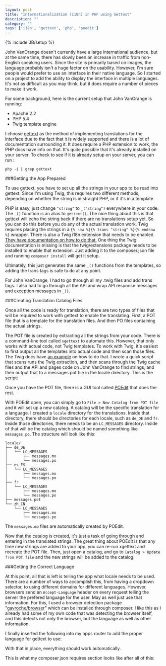 ```yaml
---
layout: post
title: "Internationalization (i18n) in PHP using Gettext"
description: ""
category: ""
tags: ['i18n', 'gettext', 'php', 'poedit']
---
```

{% include JB/setup %}

John VanOrange doesn't currently have a large international audience, but at the same time, there has slowly been an increase in traffic from non-English speaking users. Since the site is primarily based on images, the language probably isn't a huge factor on the usability. However, I'm sure people would prefer to use an interface in their native language.  So I started on a project to add the ability to display the interface in multiple languages.  It's not as difficult as you may think, but it does require a number of pieces to make it work.

For some background, here is the current setup that John VanOrange is running:

* Apache 2.2
* PHP 5.4
* Twig template engine

I choose <a href='http://php.net/gettext'>gettext</a> as the method of implementing translations for the interface due to the fact that it is widely supported and there is a lot of documentation surrounding it. It does require a PHP extension to work, the PHP docs have info on that. It's quite possible that it's already installed on your server.  To check to see if it is already setup on your server, you can run :

    php -i | grep gettext

###Getting the App Prepared

To use gettext, you have to set up all the strings in your app to be read into gettext. Since I'm using Twig, this requires two different methods, depending on whether the string is in straight PHP, or if it's in a template.

PHP is easy, just change `"string"` to `_("string")` everywhere in your code. 
The `_()` function is an alias to `gettext()`.  The nice thing about this is that gettext will echo the string back if there are no translations setup yet.  So you can do this before you do any of the actual translation work.
Twig requires placing the strings in a `{% raw %}{% trans "string" %}{% endraw %}` wrapper. There is also a Twig i18n extension that needs to be enabled. <a href='http://twig.sensiolabs.org/doc/extensions/i18n.html'>They have documentation on how to do that.</a>  One thing the Twig documentation is missing is that the twig/extensions package needs to be installed to enable that extension.  Just adding it to the composer.json file and running `composer install` will get it setup.

Ultimately, this just generates the same `_()` functions from the templates, so adding the trans tags is safe to do at any point.

For John VanOrange, I had to go through all my .twig files and add trans tags. I also had to go through all the API and wrap API response messages and exception messages in `_()`.

###Creating Translation Catalog Files

Once all the code is ready for translation, there are two types of files that will be required to work with gettext to enable the translating.  First, a POT file that is a template for the translation files.  And then PO files containing the actual strings.

The POT file is created by extracting all the strings from your code.  There is a command-line tool called `xgettext` to automate this. However, that only works with actual code, not Twig templates.  To work with Twig, it's easiest to first output all the templates into actual code and then scan those files.  The Twig docs have <a href='http://twig.sensiolabs.org/doc/extensions/i18n.html#extracting-template-strings'>an example</a> on how to do that.
I wrote a quick script that scans runs the Twig extraction, and then scans through the Twig cache files and the API and pages code on John VanOrange to find strings, and then output that to a messages.pot file in the locale directory.  This is the script:

<script src="https://gist.github.com/cbulock/7952487.js"> </script>

Once you have the POT file, there is a GUI tool called <a href='http://www.poedit.net/'>POEdit</a> that does the rest.

With POEdit open, you can simply go to `File > New Catalog from POT file` and it will set up a new catalog.  A catalog will be the specific translation for a language.  I created a `locale` directory for the translations.  Inside that directory, there should be directories for each locale, such as `de_DE` and `fr`.  Inside those directories, there needs to be an `LC_MESSAGES` directory. Inside of that will be the catalog which should be named something like `messages.po`.  The structure will look like this:

    locale/
    ├── de_DE
    │   └── LC_MESSAGES
    │       ├── messages.mo
    │       └── messages.po
    ├── es_ES
    │   └── LC_MESSAGES
    │       ├── messages.mo
    │       └── messages.po
    ├── fr
    │   └── LC_MESSAGES
    │       ├── messages.mo
    │       └── messages.po
    ├── messages.pot
    └── zh_CN
        └── LC_MESSAGES
            ├── messages.mo
            └── messages.po

The `messages.mo` files are automatically created by POEdit.

Now that the catalog is created, it's just a task of going through and entering in the translated strings.  The great thing about POEdit is that any time new strings are added to your app, you can re-run xgettext and recreate the POT file.  Then, just open a catalog, and go to `Catalog > Update from POT file` and the new strings will be added to the catalog.

###Getting the Correct Language

At this point, all that is left is telling the app what locale needs to be used.  There are a number of ways to accomplish this, from having a dropdown selector, to using different domains for different languages.  However, browsers send an `Accept-Language` header on every request telling the server the prefered language for the user.  May as well just use that information. For this, I used a browser detection package "<a href='https://github.com/gavroche/php-browser'>gavroche/browser</a>" which can be installed through composer.  I like this as I already had some of my own code that was detecting the browser itself, and this detects not only the browser, but the language as well as other information.

I finally inserted the following into my apps router to add the proper language for gettext to use:

<script src="https://gist.github.com/cbulock/7952691.js"> </script>

With that in place, everything should work automatically. 

This is what my composer.json requires section looks like after all of this:

<script src="https://gist.github.com/cbulock/7951635.js"> </script>

